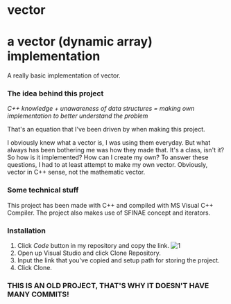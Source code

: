 # vector
# a vector (dynamic array) implementation

A really basic implementation of vector.

### The idea behind this project
_C++ knowledge + unawareness of data structures = making own implementation to better understand the problem_

That's an equation that I've been driven by when making this project.

I obviously knew what a vector is, I was using them everyday. But what always has been bothering me was how they made that. It's a class, isn't it? So how is it implemented? How can I create my own? To answer these questions, I had to at least attempt to make my own vector. Obviously, vector in C++ sense, not the mathematic vector.

### Some technical stuff
This project has been made with C++ and compiled with MS Visual C++ Compiler. The project also makes use of SFINAE concept and iterators.

### Installation

1. Click _Code_ button in my repository and copy the link.
![1](https://imgur.com/a/SJIJiex)
2. Open up Visual Studio and click Clone Repository.
3. Input the link that you've copied and setup path for storing the project.
4. Click Clone.

### THIS IS AN OLD PROJECT, THAT'S WHY IT DOESN'T HAVE MANY COMMITS!
